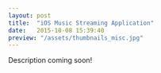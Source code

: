 ```yaml
---
layout: post
title:  "iOS Music Streaming Application"
date:   2015-10-08 15:39:40
preview: "/assets/thumbnails_misc.jpg"
---
```


Description coming soon!



